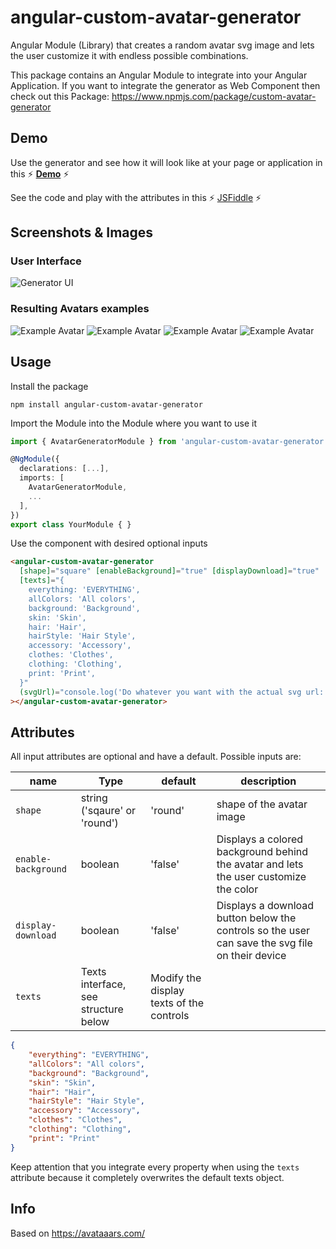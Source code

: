 # angular-custom-avatar-generator
Angular Module (Library) that creates a random avatar svg image and lets the user customize it with endless possible combinations.

This package contains an Angular Module to integrate into your Angular Application. If you want to integrate the generator as Web Component then check out this Package: https://www.npmjs.com/package/custom-avatar-generator

## Demo
Use the generator and see how it will look like at your page or application in this
⚡
**[Demo](https://htmlpreview.github.io/?https://github.com/maidi29/custom-avatar-generator/demo/demo/index.html)**
⚡

See the code and play with the attributes in this
⚡
[JSFiddle](https://jsfiddle.net/maidi/L4so8gyj/)
⚡

## Screenshots & Images
### User Interface
![Generator UI](https://raw.githubusercontent.com/maidi29/custom-avatar-generator/images/images/generator-interface.PNG)
### Resulting Avatars examples
![Example Avatar](https://raw.githubusercontent.com/maidi29/custom-avatar-generator/images/images/avatar-example-3.svg)
![Example Avatar](https://raw.githubusercontent.com/maidi29/custom-avatar-generator/images/images/avatar-example-2.svg)
![Example Avatar](https://raw.githubusercontent.com/maidi29/custom-avatar-generator/images/images/avatar-example-1.svg)
![Example Avatar](https://raw.githubusercontent.com/maidi29/custom-avatar-generator/images/images/avatar-example-4.svg)
## Usage
Install the package
````
npm install angular-custom-avatar-generator
````
Import the Module into the Module where you want to use it
````typescript
import { AvatarGeneratorModule } from 'angular-custom-avatar-generator';

@NgModule({
  declarations: [...],
  imports: [
    AvatarGeneratorModule,
    ...
  ],
})
export class YourModule { }
````
Use the component with desired optional inputs
```html
<angular-custom-avatar-generator
  [shape]="square" [enableBackground]="true" [displayDownload]="true"
  [texts]="{
    everything: 'EVERYTHING',
    allColors: 'All colors',
    background: 'Background',
    skin: 'Skin',
    hair: 'Hair',
    hairStyle: 'Hair Style',
    accessory: 'Accessory',
    clothes: 'Clothes',
    clothing: 'Clothing',
    print: 'Print',
  }"
  (svgUrl)="console.log('Do whatever you want with the actual svg url:', $event)"
></angular-custom-avatar-generator>
````
## Attributes
All input attributes are optional and have a default. Possible inputs are:

| name               | Type                                     | default        | description                                                                                     |
| -------------      |-------------                                        | ----           | -----                                                                                           |
| `shape`            | string ('sqaure' or 'round')                                 | 'round'        | shape of the avatar image                                                                       |
| `enable-background`| boolean                                  | 'false'        | Displays a colored background behind the avatar and lets the user customize the color           |
| `display-download` | boolean                                   | 'false'        | Displays a download button below the controls so the user can save the svg file on their device |
| `texts`            | Texts interface, see structure below | Modify the display texts of the controls                                                        |
```json
{
    "everything": "EVERYTHING",
    "allColors": "All colors",
    "background": "Background",
    "skin": "Skin",
    "hair": "Hair",
    "hairStyle": "Hair Style",
    "accessory": "Accessory",
    "clothes": "Clothes",
    "clothing": "Clothing",
    "print": "Print"
}
```
Keep attention that you integrate every property when using the `texts` attribute because it completely overwrites the default texts object.

## Info
Based on https://avataaars.com/
